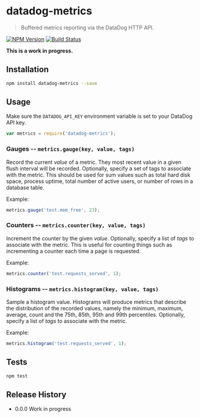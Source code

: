 # datadog-metrics
> Buffered metrics reporting via the DataDog HTTP API.

[![NPM Version][npm-image]][npm-url]
[![Build Status][travis-image]][travis-url]

**This is a work in progress.**

## Installation

```sh
npm install datadog-metrics --save
```

## Usage

Make sure the `DATADOG_API_KEY` environment variable is set to your DataDog
API key.

```js
var metrics = require('datadog-metrics');
```

### Gauges -- `metrics.gauge(key, value, tags)`

Record the current *value* of a metric. They most recent value in
a given flush interval will be recorded. Optionally, specify a set of
tags to associate with the metric. This should be used for sum values
such as total hard disk space, process uptime, total number of active
users, or number of rows in a database table.

Example:

```js
metrics.gauge('test.mem_free', 23);
```

### Counters -- `metrics.counter(key, value, tags)`
Increment the counter by the given *value*. Optionally, specify a list of
*tags* to associate with the metric. This is useful for counting things
such as incrementing a counter each time a page is requested.

Example:

```js
metrics.counter('test.requests_served', 1);
```

### Histograms -- `metrics.histogram(key, value, tags)`
Sample a histogram value. Histograms will produce metrics that
describe the distribution of the recorded values, namely the minimum,
maximum, average, count and the 75th, 85th, 95th and 99th percentiles.
Optionally, specify a list of *tags* to associate with the metric.

Example:

```js
metrics.histogram('test.requests_served', 1);
```

## Tests

```sh
npm test
```

## Release History

* 0.0.0 Work in progress

[npm-image]: https://img.shields.io/npm/v/datadog-metrics.svg?style=flat-square
[npm-url]: https://npmjs.org/package/datadog-metrics
[travis-image]: https://img.shields.io/travis/dbader/node-datadog-metrics.svg?style=flat-square
[travis-url]: https://travis-ci.org/dbader/datadog-metrics
